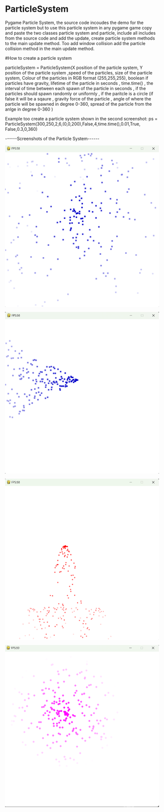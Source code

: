 # ParticleSystem
Pygame Particle System, the source code incoudes the demo for the particle system but to use this particle system in any pygame game copy and paste the two classes particle system and particle, include all includes from the source code and add the update, create particle system methods to the main update method. Too add window collision add the particle collision method in the main update method.

#How to create a particle system

particleSystem = ParticleSystem(X position of the particle system, 
Y position of the particle system ,speed of the particles, 
size of the particle system,
Colour of the particles in RGB format (255,255,255),
boolean if particles have gravity, 
lifetime of the particle in seconds , time.time() ,
the interval of time between each spawn of the particle in seconds ,
if the particles should spawn randomly or uniformly ,
if the paritcle is a circle (if false it will be a sqaure ,
gravity force of the particle ,
angle of where the particle will be spawned in degree 0-360,
spread of the particle from the anlge in degree 0-360
)  

Example too create a particle system shown in the second screenshot:
ps = ParticleSystem(300,250,2,6,(0,0,200),False,4,time.time(),0.01,True, False,0.3,0,360)      





------Screenshots of the Particle System------

![screenshot](/docs/assets/screenshot3.png)

![screenshot](/docs/assets/screenshot4.png)

![screenshot](/docs/assets/screenshot1.png)

![screenshot](/docs/assets/screenshot2.png)
